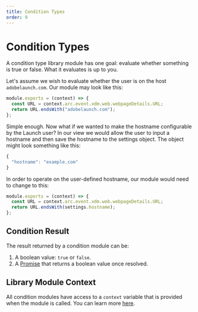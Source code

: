```yaml
---
title: Condition Types
order: 9
---
```


# Condition Types

A condition type library module has one goal: evaluate whether something is true or false. What it evaluates is up to you.

Let's assume we wish to evaluate whether the user is on the host `adobelaunch.com`. Our module may look like this:

```javascript
module.exports = (context) => {
  const URL = context.arc.event.xdm.web.webpageDetails.URL;
  return URL.endsWith("adobelaunch.com");
};
```

Simple enough. Now what if we wanted to make the hostname configurable by the Launch user? In our view we would allow the user to input a hostname and then save the hostname to the settings object. The object might look something like this:

```javascript
{
  "hostname": "example.com"
}
```

In order to operate on the user-defined hostname, our module would need to change to this:

```javascript
module.exports = (context) => {
  const URL = context.arc.event.xdm.web.webpageDetails.URL;
  return URL.endsWith(settings.hostname);
};
```

## Condition Result

The result returned by a condition module can be:

1. A boolean value: `true` or `false`.
2. A [Promise](https://developer.mozilla.org/en-US/docs/Web/JavaScript/Reference/Global_Objects/Promise) that returns a boolean value once resolved.

## Library Module Context

All condition modules have access to a `context` variable that is provided when the module is called. You can learn more [here](../library-module-context-parameter).
